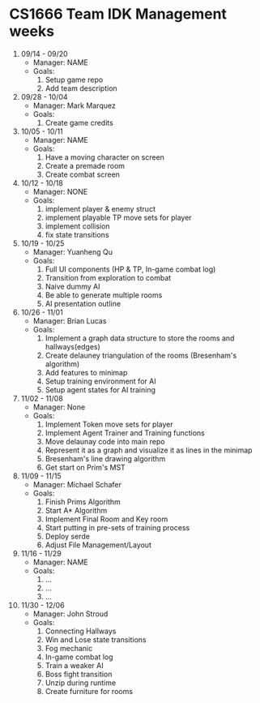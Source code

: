 # CS1666 Team IDK Management weeks

1. 09/14 - 09/20
	* Manager: NAME
	* Goals:
		1. Setup game repo
		2. Add team description
2. 09/28 - 10/04
	* Manager: Mark Marquez
	* Goals:
		1. Create game credits
3. 10/05 - 10/11
	* Manager: NAME
	* Goals:
		1. Have a moving character on screen
		2. Create a premade room
		3. Create combat screen
4. 10/12 - 10/18
	* Manager: NONE
	* Goals:
		1. implement player & enemy struct
		2. implement playable TP move sets for player
		3. implement collision
		4. fix state transitions
5. 10/19 - 10/25
	* Manager: Yuanheng Qu
	* Goals:
		1. Full UI components (HP & TP, In-game combat log)
		2. Transition from exploration to combat
		3. Naive dummy AI
		4. Be able to generate multiple rooms
		5. AI presentation outline
6. 10/26 - 11/01
	* Manager: Brian Lucas
	* Goals:
		1. Implement a graph data structure to store the rooms and hallways(edges)
		2. Create delauney triangulation of the rooms (Bresenham's algorithm)
		3. Add features to minimap
		4. Setup training environment for AI
		5. Setup agent states for AI training
7. 11/02 - 11/08
	* Manager: None
	* Goals:
		1. Implement Token move sets for player
		2. Implement Agent Trainer and Training functions
		3. Move delaunay code into main repo
		4. Represent it as a graph and visualize it as lines in the minimap
		5. Bresenham's line drawing algorithm
		6. Get start on Prim's MST
8. 11/09 - 11/15
	* Manager: Michael Schafer
	* Goals:
		1. Finish Prims Algorithm
		2. Start A* Algorithm
		3. Implement Final Room and Key room
		4. Start putting in pre-sets of training process
		5. Deploy serde
		6. Adjust File Management/Layout
9. 11/16 - 11/29
	* Manager: NAME
	* Goals:
		1. ...
		1. ...
		1. ...
10. 11/30 - 12/06
	* Manager: John Stroud
	* Goals:
		1. Connecting Hallways
		2. Win and Lose state transitions
		3. Fog mechanic
		4. In-game combat log
		5. Train a weaker AI
		6. Boss fight transition
		7. Unzip during runtime
		8. Create furniture for rooms	
